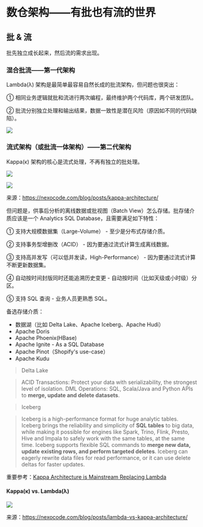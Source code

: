 # 数仓架构——有批也有流的世界

## 批 & 流

批先独立成长起来，然后流的需求出现。

### 混合批流——第一代架构

Lambda(λ) 架构是最简单最容易自然长成的批流架构，但问题也很突出：

① 相同业务逻辑就批和流进行两次编程，最终维护两个代码库，两个研发团队。

② 批流分别独立处理和输出结果，数据一致性是潜在风险（原因如不同的代码缺陷）。

![](dw-arch-lambda.png)

### 流式架构（或批流一体架构）——第二代架构

Kappa(κ) 架构的核心是流式处理，不再有独立的批处理。

![](dw-arch-kappa.png)

![](dw-arch-kappa-details.png)

来源：https://nexocode.com/blog/posts/kappa-architecture/

但问题是，供事后分析的离线数据或批视图（Batch View）怎么存储。批存储介质应该是一个 Analytics SQL Database，且需要满足如下特性：

① 支持大规模数据集（Large-Volume） - 至少是分布式存储介质。

② 支持事务型增删改（ACID） - 因为要通过流式计算生成离线数据。

③ 支持高并发写（可以低并发读，High-Performance） - 因为要通过流式计算不断更新数据集。

④ 自动按时间封版同时还能追溯历史变更 - 自动按时间（比如天级或小时级）分区。

⑤ 支持 SQL 查询 - 业务人员更熟悉 SQL。

备选存储介质：

- 数据湖（比如 Delta Lake、Apache Iceberg、Apache Hudi）
- Apache Doris
- Apache Phoenix(HBase)
- Apache Ignite - As a SQL Database
- Apache Pinot（Shopify's use-case）
- Apache Kudu


> Delta Lake

> ACID Transactions: Protect your data with serializability, the strongest level of isolation.
> DML Operations: SQL, Scala/Java and Python APIs to **merge, update and delete datasets**.


> Iceberg

> Iceberg is a high-performance format for huge analytic tables. Iceberg brings the reliability and simplicity of **SQL tables** to big data, while making it possible for engines like Spark, Trino, Flink, Presto, Hive and Impala to safely work with the same tables, at the same time. Iceberg supports flexible SQL commands to **merge new data, update existing rows, and perform targeted deletes**. Iceberg can eagerly rewrite data files for read performance, or it can use delete deltas for faster updates.


重要参考：[Kappa Architecture is Mainstream Replacing Lambda](Kappa-Architecture-is-Mainstream-Replacing-Lambda-Kai-Waehner.pdf)

#### Kappa(κ) vs. Lambda(λ)

![](dw-arch-lambda-vs-kappa.png)

来源：https://nexocode.com/blog/posts/lambda-vs-kappa-architecture/
